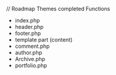 // Roadmap Themes completed Functions

- index.php
- header.php
- footer.php
- template part (content)
- comment.php
- author.php
- Archive.php
- portfolio.php
